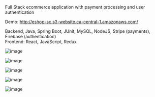 Full Stack ecommerce application with payment processing and user authentication

Demo: http://eshop-sc.s3-website.ca-central-1.amazonaws.com/

Backend, Java, Spring Boot, JUnit, MySQL, NodeJS, Stripe (payments), Firebase (authentication) <br/>
Frontend: React, JavaScript, Redux

![image](https://github.com/schen5632/E-Shop/assets/93620334/bbbf9844-fbf5-4398-a5c5-5d807426e7bf)

![image](https://github.com/schen5632/E-Shop/assets/93620334/e456ad75-447a-43f1-8a7c-3d264f3f20cc)

![image](https://github.com/schen5632/E-Shop/assets/93620334/929675bd-9545-4239-83fe-c3ba860daa98)

![image](https://github.com/schen5632/E-Shop/assets/93620334/62c2cfe0-70fb-4505-87c8-5920ad5c51a7)

![image](https://github.com/schen5632/E-Shop/assets/93620334/8dd6b8ff-33d6-435f-8e04-4b5ee7265df5)






